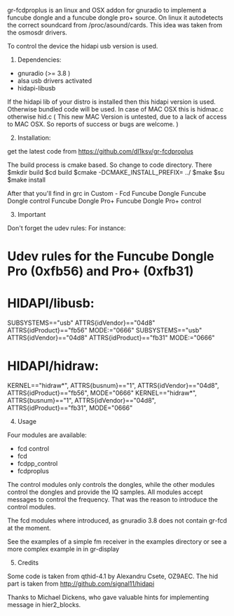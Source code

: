 gr-fcdproplus is an linux and OSX addon for gnuradio to implement a funcube dongle and a funcube dongle pro+ source.
On linux it autodetects the correct soundcard from /proc/asound/cards.
This idea was taken from the osmosdr drivers.

To control the device the hidapi usb version is used.




1.   Dependencies:

  - gnuradio (>= 3.8 )
  - alsa usb drivers activated
  - hidapi-libusb 


If the hidapi lib of your distro is installed then this hidapi version is used. Otherwise bundled code will be used.
In case of MAC OSX this is hidmac.c otherwise hid.c
( This new MAC Version is untested, due to a lack of access to MAC OSX. So reports of success or bugs are welcome. )


2.   Installation:

get the latest code from https://github.com/dl1ksv/gr-fcdproplus

The build process is cmake based. So change to code directory.
There
$mkdir build
$cd build
$cmake -DCMAKE_INSTALL_PREFIX=<where gnuradio is installed> ../
$make
$su
$make install

After that you'll find in grc in Custom - Fcd
Funcube Dongle 
Funcube Dongle control
Funcube Dongle Pro+
Funcube Dongle Pro+ control


3.   Important

Don't forget the udev rules:
For instance:

  # Udev rules for the Funcube Dongle Pro (0xfb56) and Pro+ (0xfb31)

  # HIDAPI/libusb:
  SUBSYSTEMS=="usb" ATTRS{idVendor}=="04d8" ATTRS{idProduct}=="fb56" MODE:="0666"
  SUBSYSTEMS=="usb" ATTRS{idVendor}=="04d8" ATTRS{idProduct}=="fb31" MODE:="0666"

  # HIDAPI/hidraw:
  KERNEL=="hidraw*", ATTRS{busnum}=="1", ATTRS{idVendor}=="04d8", ATTRS{idProduct}=="fb56", MODE="0666"
  KERNEL=="hidraw*", ATTRS{busnum}=="1", ATTRS{idVendor}=="04d8", ATTRS{idProduct}=="fb31", MODE="0666"

4.    Usage

Four modules are available:
   - fcd control
   - fcd
   - fcdpp_control
   - fcdproplus

The control modules only controls the dongles, while the other modules control the dongles and provide the IQ samples.
All modules accept messages to control the frequency. That was the reason to introduce the control modules.

The fcd modules where introduced, as gnuradio 3.8 does not contain gr-fcd at the moment.

See the examples of a simple fm receiver in the examples directory or see a more complex example in in gr-display


5.    Credits

Some code is taken from qthid-4.1 by Alexandru Csete, OZ9AEC.
The hid part is taken from
 http://github.com/signal11/hidapi

Thanks to Michael Dickens, who gave valuable hints for implementing message in hier2_blocks.
